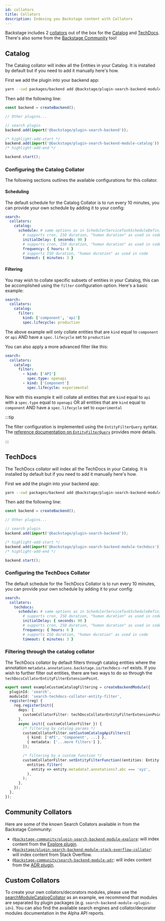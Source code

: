 ```yaml
---
id: collators
title: Collators
description: Indexing you Backstage content with Collators
---
```


Backstage includes 2 [collators](./concepts.md#collators) out of the box for the [Catalog](#catalog) and [TechDocs](#techdocs). There's also some from the [Backstage Community](#community-collators) too!

## Catalog

The Catalog collator will index all the Entities in your Catalog. It is installed by default but if you need to add it manually here's how.

First we add the plugin into your backend app:

```bash title="From your Backstage root directory"
yarn --cwd packages/backend add @backstage/plugin-search-backend-module-catalog
```

Then add the following line:

```ts title="packages/backend/src/index.ts"
const backend = createBackend();

// Other plugins...

// search plugin
backend.add(import('@backstage/plugin-search-backend'));

/* highlight-add-start */
backend.add(import('@backstage/plugin-search-backend-module-catalog'));
/* highlight-add-end */

backend.start();
```

### Configuring the Catalog Collator

The following sections outlines the available configurations for this collator.

#### Scheduling

The default schedule for the Catalog Collator is to run every 10 minutes, you can provide your own schedule by adding it to your config:

```yaml title="app-config.yaml
search:
  collators:
    catalog:
      schedule: # same options as in SchedulerServiceTaskScheduleDefinition
        # supports cron, ISO duration, "human duration" as used in code
        initialDelay: { seconds: 90 }
        # supports cron, ISO duration, "human duration" as used in code
        frequency: { hours: 6 }
        # supports ISO duration, "human duration" as used in code
        timeout: { minutes: 3 }
```

#### Filtering

You may wish to collate specific subsets of entities in your Catalog, this can be accomplished using the `filter` configuration option. Here's a basic example:

```yaml title"app-config.yaml"
search:
  collators:
    catalog:
      filter:
        kind: ['component', 'api']
        spec.lifecycle: production
```

The above example will only collate entities that are `kind` equal to `component` or `api` AND have a `spec.lifecycle` set to `production`

You can also apply a more advanced filter like this:

```yaml title"app-config.yaml"
search:
  collators:
    catalog:
      filter:
        - kind: ['API']
          spec.type: openapi
        - kind: ['Component']
          spec.lifecycle: experimental
```

Now with this example it will collate all entities that are `kind` equal to `api` with a `spec.type` equal to `openapi` OR all entities that are `kind` equal to `component` AND have a `spec.lifecycle` set to `experimental`

:::tip

The filter configuration is implemented using the `EntityFilterQuery` syntax. The [reference documentation on `EntityFilterQuery`](https://backstage.io/docs/reference/catalog-client.entityfilterquery/) provides more details.

:::

## TechDocs

The TechDocs collator will index all the TechDocs in your Catalog. It is installed by default but if you need to add it manually here's how.

First we add the plugin into your backend app:

```bash title="From your Backstage root directory"
yarn --cwd packages/backend add @backstage/plugin-search-backend-module-techdocs
```

Then add the following line:

```ts title="packages/backend/src/index.ts"
const backend = createBackend();

// Other plugins...

// search plugin
backend.add(import('@backstage/plugin-search-backend'));

/* highlight-add-start */
backend.add(import('@backstage/plugin-search-backend-module-techdocs'));
/* highlight-add-end */

backend.start();
```

### Configuring the TechDocs Collator

The default schedule for the TechDocs Collator is to run every 10 minutes, you can provide your own schedule by adding it to your config:

```yaml title="app-config.yaml
search:
  collators:
    techdocs:
      schedule: # same options as in SchedulerServiceTaskScheduleDefinition
        # supports cron, ISO duration, "human duration" as used in code
        initialDelay: { seconds: 90 }
        # supports cron, ISO duration, "human duration" as used in code
        frequency: { hours: 6 }
        # supports ISO duration, "human duration" as used in code
        timeout: { minutes: 3 }
```

### Filtering through the catalog collator

The TechDocs collator by default filters through catalog entities where the annotation `metadata.annotations.backstage.io/techdocs-ref` exists. If you wish to further filter out entities, there are two ways to do so through the `techDocsCollatorEntityFilterExtensionPoint`.

```typescript
export const exampleCustomCatalogFiltering = createBackendModule({
  pluginId: 'search',
  moduleId: 'search-techdocs-collator-entity-filter',
  register(reg) {
    reg.registerInit({
      deps: {
        customCollatorFilter: techDocsCollatorEntityFilterExtensionPoint,
      },
      async init({ customCollatorFilter }) {
        /* filtering by catalog params */
        customCollatorFilter.setCustomCatalogApiFilters([
          { kind: ['API', 'Component', ...] },
          { metadata: ['...more filters'] },
        ]);

        /* filtering by a custom function */
        customCollatorFilter.setEntityFilterFunction((entities: Entity[]) =>
          entities.filter(
            entity => entity.metadata?.annotations?.abc === 'xyz',
          ),
        );
      },
    });
  },
});
```

## Community Collators

Here are some of the known Search Collators available in from the Backstage Community:

- [`@backstage-community/plugin-search-backend-module-explore`](https://github.com/backstage/community-plugins/tree/main/workspaces/explore/plugins/search-backend-module-explore): will index content from the [Explore plugin](https://github.com/backstage/community-plugins/tree/main/workspaces/explore/plugins/explore).
- [`@backstage/plugin-search-backend-module-stack-overflow-collator`](https://github.com/backstage/backstage/tree/master/plugins/search-backend-module-stack-overflow-collator): will index content from Stack Overflow.
- [`@backstage-community/search-backend-module-adr`](https://github.com/backstage/community-plugins/tree/main/workspaces/adr/plugins/search-backend-module-adr): will index content from the [ADR plugin](https://github.com/backstage/community-plugins/tree/main/workspaces/adr/plugins/adr).

## Custom Collators

To create your own collators/decorators modules, please use the [searchModuleCatalogCollator](https://github.com/backstage/backstage/blob/d7f955f300893f50c4882ea8f5c09aa42dfaacfd/plugins/search-backend-module-catalog/src/alpha.ts#L49) as an example, we recommend that modules are separated by plugin packages (e.g. `search-backend-module-<plugin-id>`). You can also find the available search engines and collator/decorator modules documentation in the Alpha API reports.
